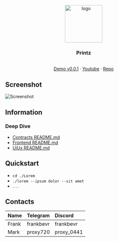 <div align="center">
<img src="https://i.ibb.co/RbwMzcv/lucide-crown.png" alt="logo" width="120" height="120" />
</div>

<h3 align="center">Printz</h3>
  <p align="center">
  <br />
    <a href="#">Demo v0.0.1</a>
    ·
    <a href="https://youtu.be/QBlTSIQg1gU">Youtube</a>
    ·
    <a href="">Repo</a>
  </p>
</div>

## Screenshot

![Screenshot](https://i.ibb.co/6mQ1jyz/image.png)

## Information


### Deep Dive

- [Contracts README.md](./contracts/README.md)
- [Frontend README.md](./frontend/README.md)
- [UiUx README.md](./uiux/README.md)

## Quickstart

- `cd ./Lorem `
- `./lorem --ipsum dolor --sit amet`
- `...`

## Contacts

| Name  | Telegram  | Discord    |
| :---- | :-------- | :--------- |
| Frank | frankbevr | frankbevr  |
| Mark  | proxy720  | proxy_0441 |
